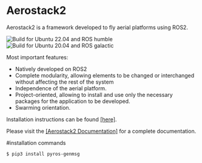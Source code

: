 # Aerostack2

Aerostack2 is a framework developed to fly aerial platforms using ROS2.

![Build for Ubuntu 22.04 and ROS humble](https://github.com/aerostack2/aerostack2/actions/workflows/build-humble.yaml/badge.svg)
![Build for Ubuntu 20.04 and ROS galactic](https://github.com/aerostack2/aerostack2/actions/workflows/build-galactic.yaml/badge.svg)

Most important features:
- Natively developed on ROS2
- Complete modularity, allowing elements to be changed or interchanged without affecting the rest of the system
- Independence of the aerial platform.
- Project-oriented, allowing to install and use only the necessary packages for the application to be developed. 
- Swarming orientation.

Installation instructions can be found [[here]](https://aerostack2.github.io/_installation/index.html).

Please visit the [[Aerostack2 Documentation]](https://aeostack2.github.io) for a complete documentation.


#installation commands
````
$ pip3 install pyros-genmsg
````
